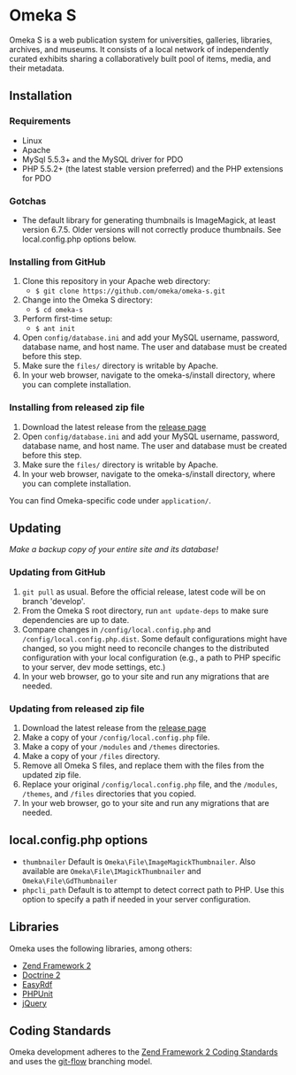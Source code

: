 # Omeka S

Omeka S is a web publication system for universities, galleries, libraries,
archives, and museums. It consists of a local network of independently curated exhibits sharing
a collaboratively built pool of items, media, and their metadata.

## Installation

### Requirements
* Linux
* Apache
* MySql 5.5.3+ and the MySQL driver for PDO
* PHP 5.5.2+ (the latest stable version preferred) and the PHP extensions for PDO

### Gotchas
* The default library for generating thumbnails is ImageMagick, at least version 6.7.5. Older versions will not correctly produce thumbnails. See local.config.php options below. 

### Installing from GitHub

1. Clone this repository in your Apache web directory:
   * `$ git clone https://github.com/omeka/omeka-s.git`
1. Change into the Omeka S directory:
   * `$ cd omeka-s`
1. Perform first-time setup:
   * `$ ant init`
1. Open `config/database.ini` and add your MySQL username, password, database
   name, and host name. The user and database must be created before this step.
1. Make sure the `files/` directory is writable by Apache.
1. In your web browser, navigate to the omeka-s/install directory, where you can
   complete installation.

### Installing from released zip file

1. Download the latest release from the [release page](https://github.com/omeka/omeka-s/releases)
1. Open `config/database.ini` and add your MySQL username, password, database
   name, and host name. The user and database must be created before this step.
1. Make sure the `files/` directory is writable by Apache.
1. In your web browser, navigate to the omeka-s/install directory, where you can
   complete installation.
   
You can find Omeka-specific code under `application/`.

## Updating

*Make a backup copy of your entire site and its database!*

### Updating from GitHub

1. `git pull` as usual. Before the official release, latest code will be on branch 'develop'.
2. From the Omeka S root directory, run `ant update-deps` to make sure dependencies are up to date.
3. Compare changes in `/config/local.config.php` and `/config/local.config.php.dist`. Some default configurations might have changed, so you might need to reconcile changes to the distributed configuration with your local configuration (e.g., a path to PHP specific to your server, dev mode settings, etc.)
4. In your web browser, go to your site and run any migrations that are needed.

### Updating from released zip file
1. Download the latest release from the [release page](https://github.com/omeka/omeka-s/releases)
2. Make a copy of your `/config/local.config.php` file.
3. Make a copy of your `/modules` and `/themes` directories.
4. Make a copy of your `/files` directory.
5. Remove all Omeka S files, and replace them with the files from the updated zip file.
6. Replace your original `/config/local.config.php` file, and the `/modules`, `/themes`, and `/files` directories that you copied.
7. In your web browser, go to your site and run any migrations that are needed.

## local.config.php options

* `thumbnailer` Default is `Omeka\File\ImageMagickThumbnailer`. Also available are `Omeka\File\IMagickThumbnailer` and `Omeka\File\GdThumbnailer`
* `phpcli_path` Default is to attempt to detect correct path to PHP. Use this option to specify a path if needed in your server configuration.

## Libraries

Omeka uses the following libraries, among others:

* [Zend Framework 2](http://framework.zend.com/)
* [Doctrine 2](http://www.doctrine-project.org/)
* [EasyRdf](http://www.easyrdf.org/)
* [PHPUnit](https://phpunit.de/)
* [jQuery](http://jquery.com/)

## Coding Standards

Omeka development adheres to the [Zend Framework 2 Coding Standards](https://zf2-docs.readthedocs.org/en/latest/ref/coding.standard.html) 
and uses the [git-flow](http://nvie.com/posts/a-successful-git-branching-model/) branching model.
